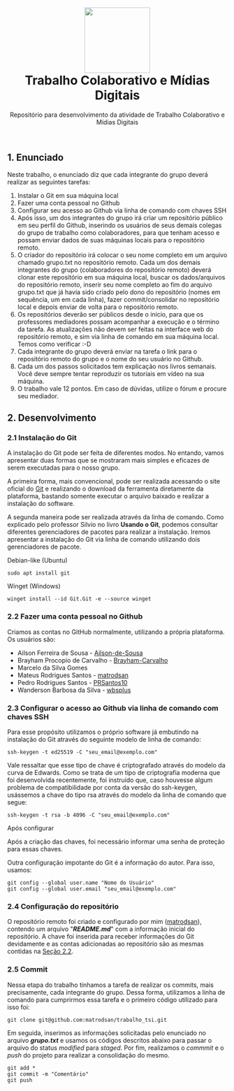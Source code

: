 <h1 align="center">
    <img src="https://upload.wikimedia.org/wikipedia/commons/f/f3/Instituto_Federal_do_Esp%C3%ADrito_Santo_-_Marca_Vertical_2015.svg" width="150px"/><br>
    Trabalho Colaborativo e Mídias Digitais
</h1>
<p align="center">
    Repositório para desenvolvimento da atividade de Trabalho Colaborativo e Mídias Digitais
</p>
<br>

## 1. Enunciado

Neste trabalho, o enunciado diz que cada integrante do grupo deverá realizar as seguintes tarefas:
1. Instalar o Git em sua máquina local
2. Fazer uma conta pessoal no Github
3. Configurar seu acesso ao Github via linha de comando com chaves SSH
4. Após isso, um dos integrantes do grupo irá criar um repositório público em seu perfil do Github, inserindo os usuários de seus demais colegas do grupo de trabalho como colaboradores, para que tenham acesso e possam enviar dados de suas máquinas locais para o repositório remoto. 
5. O criador do repositório irá colocar o seu nome completo em um arquivo chamado grupo.txt no repositório remoto. Cada um dos demais integrantes do grupo (colaboradores do repositório remoto) deverá clonar este repositório em sua máquina local, buscar os dados/arquivos do repositório remoto, inserir seu nome completo ao fim do arquivo grupo.txt que já havia sido criado pelo dono do repositório (nomes em sequência, um em cada linha), fazer commit/consolidar no repositório local e depois enviar de volta para o repositório remoto.
6. Os repositórios deverão ser públicos desde o início, para que os professores mediadores possam acompanhar a execução e o término da tarefa. As atualizações não devem ser feitas na interface web do repositório remoto, e sim via linha de comando em sua máquina local. Temos como verificar :-D
7. Cada integrante do grupo deverá enviar na tarefa o link para o repositório remoto do grupo e o nome do seu usuário no Github.
8. Cada um dos passos solicitados tem explicação nos livros semanais. Você deve sempre tentar reproduzir os tutoriais em vídeo na sua máquina.
9. O trabalho vale 12 pontos. Em caso de dúvidas, utilize o fórum e procure seu mediador.

## 2. Desenvolvimento
### 2.1 Instalação do Git
A instalação do Git pode ser feita de diferentes modos. No entando, vamos apresentar duas formas que se mostraram mais simples e eficazes de serem executadas para o nosso grupo.

A primeira forma, mais convencional, pode ser realizada acessando o site oficial do [Git](https://git-scm.com/) e realizando o download da ferramenta diretamente da plataforma, bastando somente executar o arquivo baixado e realizar a instalação do software.

A segunda maneira pode ser realizada através da linha de comando. Como explicado pelo professor Silvio no livro **Usando o Git**, podemos consultar diferentes gerenciadores de pacotes para realizar a instalação. Iremos apresentar a instalação do Git via linha de comando utilizando dois gerenciadores de pacote.

Debian-like (Ubuntu)
```
sudo apt install git
```

Winget (Windows)
```
winget install --id Git.Git -e --source winget
```

### 2.2 Fazer uma conta pessoal no Github
Criamos as contas no GitHub normalmente, utilizando a própria plataforma. Os usuários são:
- Ailson Ferreira de Sousa - [Ailson-de-Sousa](https://github.com/Ailson-de-Sousa)
- Brayham Procopio de Carvalho - [Brayham-Carvalho](https://github.com/Brayham-Carvalho)
- Marcelo da Silva Gomes
- Mateus Rodrigues Santos - [matrodsan](https://github.com/matrodsan)
- Pedro Rodrigues Santos - [PRSantos10](https://github.com/PRSantos10)
- Wanderson Barbosa da Silva - [wbsplus](https://github.com/wbsplus)

### 2.3 Configurar o acesso ao Github via linha de comando com chaves SSH
Para esse propósito utilizamos o próprio software já embutindo na instalação do Git através do seguinte modelo de linha de comando:
```
ssh-keygen -t ed25519 -C "seu_email@exemplo.com"
```
Vale ressaltar que esse tipo de chave é criptografado através do modelo da curva de Edwards. Como se trata de um tipo de criptografia moderna que foi desenvolvida recentemente, foi instruído que, caso houvesse algum problema de compatibilidade por conta da versão do ssh-keygen, usássemos a chave do tipo rsa através do modelo da linha de comando que segue:
```
ssh-keygen -t rsa -b 4096 -C "seu_email@exemplo.com"
```
Após configurar 

Após a criação das chaves, foi necessário informar uma senha de proteção para essas chaves.

Outra configuração impotante do Git é a informação do autor. Para isso, usamos:
```
git config --global user.name "Nome do Usuário"
git config --global user.email "seu_email@exemplo.com"
```

### 2.4 Configuração do repositório
O repositório remoto foi criado e configurado por mim ([matrodsan](https://github.com/matrodsan)), contendo um arquivo "***README.md***" com a informação inicial do repositório. A chave foi inserida para receber informações do Git devidamente e as contas adicionadas ao repositório são as mesmas contidas na [Seção 2.2](#22-fazer-uma-conta-pessoal-no-github).

### 2.5 Commit
Nessa etapa do trabalho tínhamos a tarefa de realizar os commits, mais precisamente, cada integrante do grupo. Dessa forma, utilizamos a linha de comando para cumprirmos essa tarefa e o primeiro código utilizado para isso foi:
```
git clone git@github.com:matrodsan/trabalho_tsi.git
```
Em seguida, inserimos as informações solicitadas pelo enunciado no arquivo ***grupo.txt*** e usamos os códigos descritos abaixo para passar o arquivo do status _modified_ para _staged_. Por fim, realizamos o _commmit_ e o _push_ do projeto para realizar a consolidação do mesmo.

```
git add *
git commit -m "Comentário"
git push
```